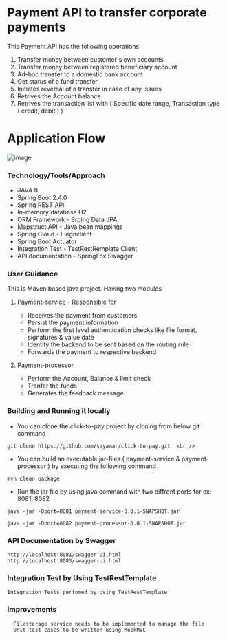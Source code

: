 # Payment API to transfer corporate payments

This Payment API has the following operations
1. Transfer money between customer's own accounts
2. Transfer money between registered beneficiary account
3. Ad-hoc transfer to a domestic bank account
4. Get status of a fund transfer
5. Initiates reversal of a transfer in case of any issues
6. Retrives the Account balance
7. Retrives the transaction list with ( Specific date range, Transaction type ( credit, debit ) )

# Application Flow 

![image](https://user-images.githubusercontent.com/24898025/120914546-6632c580-c6d1-11eb-9e91-836e987ea5da.png)


### Technology/Tools/Approach

* JAVA 8
* Spring Boot 2.4.0
* Spring REST API
* In-memory database H2
* ORM Framework - Srping Data JPA
* Mapstruct API - Java bean mappings
* Spring Cloud - Fiegnclient
* Spring Boot Actuator
* Integration Test - TestRestRemplate Client
* API documentation - SpringFox Swagger



### User Guidance

This is Maven based java project. Having two modules

1. Payment-service - Responsible for 

    * Receives the payment from customers
    * Persist the payment information
    * Perform the first level authentication checks like file format, signatures & value date
    * Identify the backend to be sent based on the routing rule 
    * Forwards the payment to respective backend    <br />
    
2. Payment-processor

    * Perform the Account, Balance & limit check
    * Tranfer the funds
    * Generates the feedback message

### Building and Running it locally
	
   * You can clone the click-to-pay project by cloning from below git command  <br />	
   
	git clone https://github.com/sayamar/click-to-pay.git  <br />
   
   * You can build an executable jar-files ( payment-service & payment-processor ) by executing the following command
   
	mvn clean package
   
   * Run the jar file by using java command with two diffrent ports for ex: 8081, 8082
   
	java -jar -Dport=8081 payment-service-0.0.1-SNAPSHOT.jar 
   
	java -jar -Dport=8082 payment-processor-0.0.1-SNAPSHOT.jar
   		  
### API Documentation by Swagger

	http://localhost:8081/swagger-ui.html 
	http://localhost:8083/swagger-ui.html
   
### Integration Test by Using TestRestTemplate

	Integration Tests perfomed by using TestRestTemplate

### Improvements
 
      Filestorage service needs to be implemented to manage the file
      Unit test cases to be written using MockMVC


